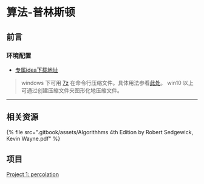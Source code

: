 # 算法-普林斯顿

## 前言

### 环境配置

* [专属idea下载地址](https://coursera.cs.princeton.edu/algs4/assignments/hello/specification.php)

> windows 下可用 [7z](https://www.7-zip.org/download.html) 在命令行压缩文件。具体用法参看[此处](http://blog.haoji.me/windows-cmd-zip.html?from=xa)。 win10 以上可通过创建压缩文件夹图形化地压缩文件。

***

## 相关资源

{% file src=".gitbook/assets/Algorithhms 4th Edition by Robert Sedgewick, Kevin Wayne.pdf" %}

## 项目

[Project 1: percolation](https://coursera.cs.princeton.edu/algs4/assignments/percolation/specification.php)
